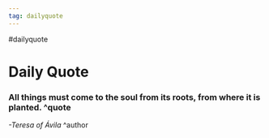 ```yaml
---
tag: dailyquote
---
```


#dailyquote

# Daily Quote

### All things must come to the soul from its roots, from where it is planted. ^quote
*-Teresa of Ávila* ^author
